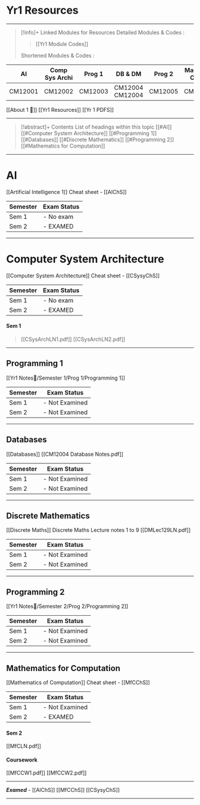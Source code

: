 # Yr1 Resources
---
> [!info]+ Linked Modules for Resources
> Detailed Modules & Codes : 
> > [[Yr1 Module Codes]]
> 
> Shortened Modules & Codes : 
>
| AI       | Comp Sys Archi | Prog 1   | DB & DM                  | Prog 2   | Maths for Comp |
|----- | -------------- | -------- | ------------------------ | -------- | -------------- |
| CM12001 | CM12002       | CM12003 | CM12004<br>CM12004 | CM12005 | CM12006       |

[[About 1 📗]]
[[Yr1 Resources]]
[[Yr 1 PDFS]]

---
> [!abstract]+ Contents
> List of headings within this topic
> [[#AI]]
> [[#Computer System Architecture]]
> [[#Programming 1]]
> [[#Databases]]
> [[#Discrete Mathematics]]
> [[#Programming 2]]
> [[#Mathematics for Computation]]
--- 

# AI 
[[Artificial Intelligence 1]]
Cheat sheet - [[AIChS]]

| Semester | Exam Status |
| -------- | ----------- |
| Sem 1    | - No exam   |
| Sem 2    | - EXAMED    |

---
# Computer System Architecture 
[[Computer System Architecture]]
Cheat sheet - [[CSysyChS]]

| Semester | Exam Status |
| -------- | ----------- |
| Sem 1    | - No exam   |
| Sem 2    | - EXAMED    |

#### Sem 1 
> [[CSysArchLN1.pdf]]
> [[CSysArchLN2.pdf]]

---
## Programming 1
[[Yr1 Notes📗/Semester 1/Prog 1/Programming 1]]

| Semester | Exam Status     |
| -------- | --------------- |
| Sem 1    | - Not Examined  |
| Sem 2    | - Not Examined  |

---
## Databases
[[Databases]]
[[CM12004 Database Notes.pdf]]

| Semester | Exam Status     |
| -------- | --------------- |
| Sem 1    | - Not Examined  |
| Sem 2    | - Not Examined  |

---
## Discrete Mathematics
[[Discrete Maths]]
Discrete Maths Lecture notes 1 to 9
[[DMLec129LN.pdf]]

| Semester | Exam Status     |
| -------- | --------------- |
| Sem 1    | - Not Examined  |
| Sem 2    | - Not Examined  |

---
## Programming 2
[[Yr1 Notes📗/Semester 2/Prog 2/Programming 2]]

| Semester | Exam Status     |
| -------- | --------------- |
| Sem 1    | - Not Examined  |
| Sem 2    | - Not Examined  |

---
## Mathematics for Computation
[[Mathematics of Computation]]
Cheat sheet - [[MfCChS]]

| Semester | Exam Status    |
| -------- | -------------- |
| Sem 1    | - Not Examined |
| Sem 2    | - EXAMED       |

#### Sem 2
[[MfCLN.pdf]]
#### Coursework
[[MfCCW1.pdf]]
[[MfCCW2.pdf]]

---

***Examed*** - [[AIChS]] [[MfCChS]] [[CSysyChS]]

---